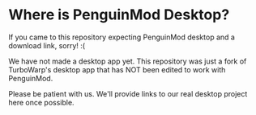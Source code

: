 # Where is PenguinMod Desktop?

If you came to this repository expecting PenguinMod desktop and a download link, sorry! :(

We have not made a desktop app yet. This repository was just a fork of TurboWarp's desktop app that has NOT been edited to work with PenguinMod.

Please be patient with us. We'll provide links to our real desktop project here once possible.
